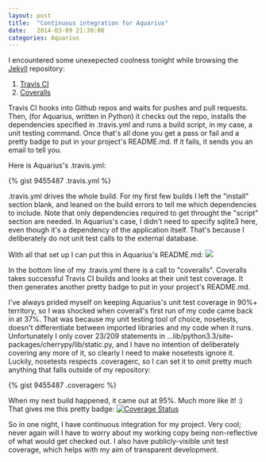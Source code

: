 ```yaml
---
layout: post
title:  "Continuous integration for Aquarius"
date:   2014-03-09 21:30:00
categories: Aquarius
---
```


I encountered some unexepected coolness tonight while browsing the <a href="https://github.com/jekyll/jekyll">Jekyll</a> repository:

1. <a href="https://travis-ci.org/">Travis CI</a>
2. <a href="https://coveralls.io">Coveralls</a>

Travis CI hooks into Github repos and waits for pushes and pull requests. Then, (for Aquarius, written in Python) it checks out the repo, installs the dependencies specified in .travis.yml and runs a build script, in my case, a unit testing command. Once that's all done you get a pass or fail and a pretty badge to put in your project's README.md. If it fails, it sends you an email to tell you.

Here is Aquarius's .travis.yml:

{% gist 9455487 .travis.yml %}

.travis.yml drives the whole build. For my first few builds I left the "install" section blank, and leaned on the build errors to tell me which dependencies to include. Note that only dependencies required to get throught the "script" section are needed. In Aquarius's case, I didn't need to specify sqlite3 here, even though it's a dependency of the application itself. That's because I deliberately do not unit test calls to the external database.

With all that set up I can put this in Aquarius's README.md: <img src="https://travis-ci.org/jeroanan/Aquarius.png?branch=master" />

In the bottom line of my .travis.yml there is a call to "coveralls". Coveralls takes successful Travis CI builds and looks at their unit test coverage. It then generates another pretty badge to put in your project's README.md.

I've always prided myself on keeping Aquarius's unit test coverage in 90%+ territory, so I was shocked when coverall's first run of my code came back in at 37%. That was because my unit testing tool of choice, nosetests, doesn't differentiate between imported libraries and my code when it runs. Unfortunately I only cover 23/209 statements in 	...lib/python3.3/site-packages/cherrypy/lib/static.py, and I have no intention of deliberately covering any more of it, so clearly I need to make nosetests ignore it. Luckily, nosetests respects .coveragerc, so I can set it to omit pretty much anything that falls outside of my repository:

{% gist 9455487 .coveragerc %}

When my next build happened, it came out at 95%. Much more like it! :) That gives me this pretty badge: <a href='https://coveralls.io/r/jeroanan/Aquarius?branch=master'><img src='https://coveralls.io/repos/jeroanan/Aquarius/badge.png?branch=master' alt='Coverage Status' /></a>

So in one night, I have continuous integration for my project. Very cool; never again will I have to worry about my working copy being non-reflective of what would get checked out. I also have publicly-visible unit test coverage, which helps with my aim of transparent development.